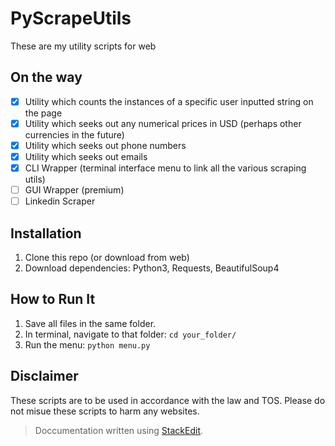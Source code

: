 # PyScrapeUtils
These are my utility scripts for web 

## On the way
 - [x] Utility which counts the instances of a specific user inputted string on the page
 - [x] Utility which seeks out any numerical prices in USD (perhaps other currencies in the future)
 - [x] Utility which seeks out phone numbers
 - [x] Utility which seeks out emails
 - [x] CLI Wrapper (terminal interface menu to link all the various scraping utils)
 - [ ] GUI Wrapper (premium)
 - [ ] Linkedin Scraper

## Installation
1.  Clone this repo (or download from web)
2. Download dependencies: Python3, Requests, BeautifulSoup4

## How to Run It
1.  Save all files in the same folder.
2.  In terminal, navigate to that folder:
`cd your_folder/` 
3.  Run the menu:
`python menu.py`

## Disclaimer
These scripts are to be used in accordance with the law and TOS. Please do not misue these scripts to harm any websites.


> Doccumentation written using [StackEdit](https://stackedit.io/).
